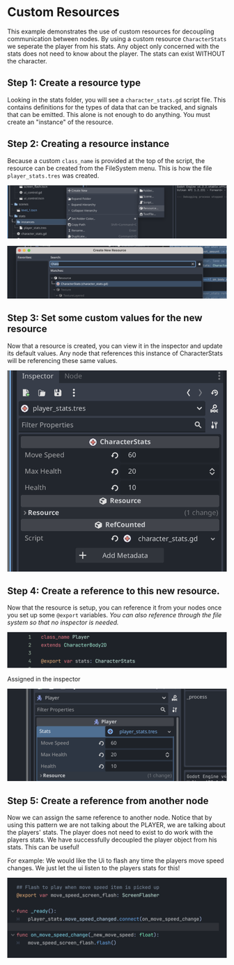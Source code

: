 # Custom Resources
This example demonstrates the use of custom resources for decoupling communication between nodes. By using a custom resource `CharacterStats` we seperate the player from his stats. Any object only concerned with the stats does not need to know about the player. The stats can exist WITHOUT the character.

## Step 1: Create a resource type
Looking in the stats folder, you will see a `character_stats.gd` script file. This contains definitions for the types of data that can be tracked, and signals that can be emitted. This alone is not enough to do anything. You must create an "instance" of the resource.

## Step 2: Creating a resource instance
Because a custom `class_name` is provided at the top of the script, the resource can be created from the FileSystem menu. This is how the file `player_stats.tres` was created.

![alt text](tutorial-images/image.png)

![alt text](tutorial-images/image-1.png)

## Step 3: Set some custom values for the new resource
Now that a resource is created, you can view it in the inspector and update its default values. Any node that references this instance of CharacterStats will be referencing these same values.

![alt text](tutorial-images/image-2.png)

## Step 4: Create a reference to this new resource.
Now that the resource is setup, you can reference it from your nodes once you set up some `@export` variables. _You can also reference through the file system so that no inspector is needed._

![alt text](tutorial-images/image-4.png)

Assigned in the inspector

![alt text](tutorial-images/image-5.png)

## Step 5: Create a reference from another node
Now we can assign the same reference to another node. Notice that by using this pattern we are not talking about the PLAYER, we are talking about the players' stats. The player does not need to exist to do work with the players stats. We have successfully decoupled the player object from his stats. This can be useful!

For example: We would like the Ui to flash any time the players move speed changes. We just let the ui listen to the players stats for this!

![alt text](tutorial-images/image-6.png)

